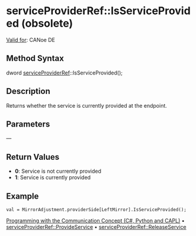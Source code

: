 # serviceProviderRef::IsServiceProvided (obsolete)

[Valid for](../../../Shared/FeatureAvailability.md):  CANoe DE

## Method Syntax

dword [serviceProviderRef](../Objects/CAPLfunctionServiceProviderRef.md)::IsServiceProvided();

## Description

Returns whether the service is currently provided at the endpoint.

## Parameters

—

## Return Values

- **0**: Service is not currently provided
- **1**: Service is currently provided

## Example

```plaintext
val = MirrorAdjustment.providerSide[LeftMirror].IsServiceProvided();
```

[Programming with the Communication Concept (C#, Python and CAPL)](../../../CANoeCANalyzer/CommunicationConcept/Programming/CCP.md) • [serviceProviderRef::ProvideService](CAPLfunctionServiceProviderRefProvideService.md) • [serviceProviderRef::ReleaseService](CAPLfunctionServiceProviderRefReleaseService.md)
